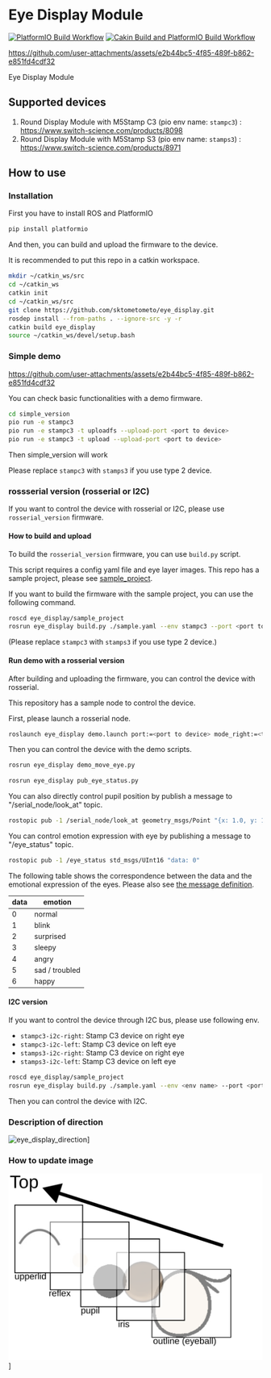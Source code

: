 # Eye Display Module

[![PlatformIO Build Workflow](https://github.com/sktometometo/eye-display/actions/workflows/main.yml/badge.svg)](https://github.com/sktometometo/eye-display/actions/workflows/main.yml)
[![Cakin Build and PlatformIO Build Workflow](https://github.com/sktometometo/eye-display/actions/workflows/full.yml/badge.svg)](https://github.com/sktometometo/eye-display/actions/workflows/full.yml)

https://github.com/user-attachments/assets/e2b44bc5-4f85-489f-b862-e851fd4cdf32

Eye Display Module

## Supported devices

1. Round Display Module with M5Stamp C3 (pio env name: `stampc3`) : https://www.switch-science.com/products/8098
2. Round Display Module with M5Stamp S3 (pio env name: `stamps3`) : https://www.switch-science.com/products/8971

## How to use

### Installation

First you have to install ROS and PlatformIO

```bash
pip install platformio
```

And then, you can build and upload the firmware to the device.

It is recommended to put this repo in a catkin workspace.

```bash
mkdir ~/catkin_ws/src
cd ~/catkin_ws
catkin init
cd ~/catkin_ws/src
git clone https://github.com/sktometometo/eye_display.git
rosdep install --from-paths . --ignore-src -y -r
catkin build eye_display
source ~/catkin_ws/devel/setup.bash
```

### Simple demo


https://github.com/user-attachments/assets/e2b44bc5-4f85-489f-b862-e851fd4cdf32


You can check basic functionalities with a demo firmware.

```bash
cd simple_version
pio run -e stampc3
pio run -e stampc3 -t uploadfs --upload-port <port to device>
pio run -e stampc3 -t upload --upload-port <port to device>
```

Then simple_version will work

Please replace `stampc3` with `stamps3` if you use type 2 device.

### rossserial version (rosserial or I2C)

If you want to control the device with rosserial or I2C, please use `rosserial_version` firmware.

#### How to build and upload

To build the `rosserial_version` firmware, you can use `build.py` script.

This script requires a config yaml file and eye layer images.
This repo has a sample project, please see [sample_project](./sample_project/).

If you want to build the firmware with the sample project, you can use the following command.

```bash
roscd eye_display/sample_project
rosrun eye_display build.py ./sample.yaml --env stampc3 --port <port to device>
```

(Please replace `stampc3` with `stamps3` if you use type 2 device.)

#### Run demo with a rosserial version

After building and uploading the firmware, you can control the device with rosserial.

This repository has a sample node to control the device.

First, please launch a rosserial node.

```bash
roslaunch eye_display demo.launch port:=<port to device> mode_right:=<true or false>
```

Then you can control the device with the demo scripts.

```bash
rosrun eye_display demo_move_eye.py
```

```bash
rosrun eye_display pub_eye_status.py
```

You can also directly control pupil position by publish a message to "/serial_node/look_at" topic.

```bash
rostopic pub -1 /serial_node/look_at geometry_msgs/Point "{x: 1.0, y: 1.0, z: 0.0}"
```

You can control emotion expression with eye by publishing a message to "/eye_status" topic.

```bash
rostopic pub -1 /eye_status std_msgs/UInt16 "data: 0"
```

The following table shows the correspondence between the data and the emotional expression of the eyes.
Please also see [the message definition](./msg/EyeStatus.msg).

| data | emotion |
|---|---|
|0| normal |
|1| blink |
|2| surprised |
|3| sleepy |
|4| angry |
|5| sad / troubled |
|6| happy |


#### I2C version

If you want to control the device through I2C bus, please use following env.

- `stampc3-i2c-right`: Stamp C3 device on right eye
- `stampc3-i2c-left`: Stamp C3 device on left eye
- `stamps3-i2c-right`: Stamp C3 device on right eye
- `stamps3-i2c-left`: Stamp C3 device on left eye

```bash
roscd eye_display/sample_project
rosrun eye_display build.py ./sample.yaml --env <env name> --port <port to device>

```

Then you can control the device with I2C.

### Description of direction

![eye_display_direction](./doc/eye_display_direction.svg)]

### How to update image

![eye_layer_structure](./doc/eye_structure.svg)]
